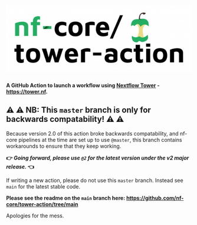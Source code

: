 # ![nf-core/tower-action](img/nfcore-toweraction_logo.png)

**A GitHub Action to launch a workflow using [Nextflow Tower](https://tower.nf) - <https://tower.nf>.**

## :warning: :warning: NB: This `master` branch is only for backwards compatability! :warning: :warning:

Because version 2.0 of this action broke backwards compatability, and nf-core pipelines at the time are set up to use `@master`, this branch contains workarounds to ensure that they keep working.

**:point_right: _Going forward, please use `@2` for the latest version under the v2 major release._ :point_left:**

If writing a new action, please do not use this `master` branch. Instead see `main` for the latest stable code.

**Please see the readme on the `main` branch here: https://github.com/nf-core/tower-action/tree/main**

Apologies for the mess.
